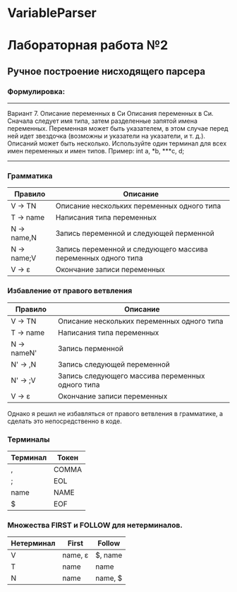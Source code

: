 # VariableParser
# Лабораторная работа №2

## Ручное построение нисходящего парсера

### Формулировка:

***
Вариант 7. Описание переменных в Си
Описания переменных в Си. Сначала следует имя типа, затем разделенные запятой имена переменных. Переменная может быть указателем,
в этом случае перед ней идет звездочка (возможны и указатели на указатели, и т. д.). Описаний может быть несколько.
Используйте один терминал для всех имен переменных и имен типов.
Пример: int a, *b, ***c, d;
***

### Грамматика

| Правило    | Описание                                            		          |
|------------|------------------------------------------------------------------|
| V -> TN    | Описание нескольких переменных одного типа          		          |
| T -> name  | Написания типа переменных                           		          |
| N -> name,N| Запись переменной и следующей перменной                          |
| N -> name;V| Запись переменной и следующего массива переменных одного типа    |
| V -> ε     | Окончание записи переменных                         		          |

### Избавление от правого ветвления

| Правило    | Описание                                            |
|------------|-----------------------------------------------------|
| V -> TN    | Описание нескольких переменных одного типа          |
| T -> name  | Написания типа переменных                           |
| N -> nameN'| Запись перменной                                    |
| N' -> ,N   | Запись следующей переменной                         |
| N' -> ;V   | Запись следующего массива переменных одного типа    |
| V -> ε     | Окончание записи переменных                         |

Однако я решил не избавляться от правого ветвления в грамматике, а сделать это непосредственно в коде.

### Терминалы

| Терминал | Токен        |
|----------|--------------|
| ,        | COMMA        |
| ;        | EOL          |
| name     | NAME         |
| $        | EOF          |

### Множества FIRST и FOLLOW для нетерминалов.

| Нетерминал | First     | Follow                |
|------------|-----------|-----------------------|
| V          | name, ε   | $, name               |
| T          | name      | name                  |
| N          | name 	   | name, $               |

